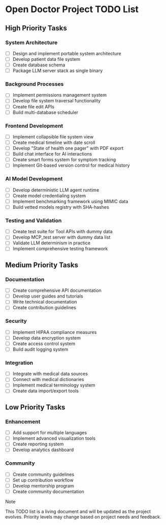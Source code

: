 # Open Doctor Project TODO List

## High Priority Tasks

### System Architecture
- [ ] Design and implement portable system architecture
- [ ] Develop patient data file system
- [ ] Create database schema
- [ ] Package LLM server stack as single binary

### Background Processes
- [ ] Implement permissions management system
- [ ] Develop file system traversal functionality
- [ ] Create file edit APIs
- [ ] Build multi-database scheduler

### Frontend Development
- [ ] Implement collapsible file system view
- [ ] Create medical timeline with date scroll
- [ ] Develop "State of health one pager" with PDF export
- [ ] Build chat interface for AI interactions
- [ ] Create smart forms system for symptom tracking
- [ ] Implement Git-based version control for medical history

### AI Model Development
- [ ] Develop deterministic LLM agent runtime
- [ ] Create model credentialing system
- [ ] Implement benchmarking framework using MIMIC data
- [ ] Build vetted models registry with SHA-hashes

### Testing and Validation
- [ ] Create test suite for Tool APIs with dummy data
- [ ] Develop MCP_test server with dummy data list
- [ ] Validate LLM determinism in practice
- [ ] Implement comprehensive testing framework

## Medium Priority Tasks

### Documentation
- [ ] Create comprehensive API documentation
- [ ] Develop user guides and tutorials
- [ ] Write technical documentation
- [ ] Create contribution guidelines

### Security
- [ ] Implement HIPAA compliance measures
- [ ] Develop data encryption system
- [ ] Create access control system
- [ ] Build audit logging system

### Integration
- [ ] Integrate with medical data sources
- [ ] Connect with medical dictionaries
- [ ] Implement medical terminology system
- [ ] Create data import/export tools

## Low Priority Tasks

### Enhancement
- [ ] Add support for multiple languages
- [ ] Implement advanced visualization tools
- [ ] Create reporting system
- [ ] Develop analytics dashboard

### Community
- [ ] Create community guidelines
- [ ] Set up contribution workflow
- [ ] Develop mentorship program
- [ ] Create community documentation

> [!NOTE]
> This TODO list is a living document and will be updated as the project evolves. Priority levels may change based on project needs and feedback.
